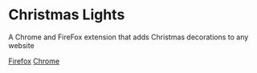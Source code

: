 # Christmas Lights

A Chrome and FireFox extension that adds Christmas decorations to any website 

[Firefox](https://addons.mozilla.org/en-US/firefox/addon/bepis-christmas-decorations/)
[Chrome](https://chrome.google.com/webstore/detail/christmas-decorations/nncenhlenlllhfbbmfcdgaggfhfjlllf)
